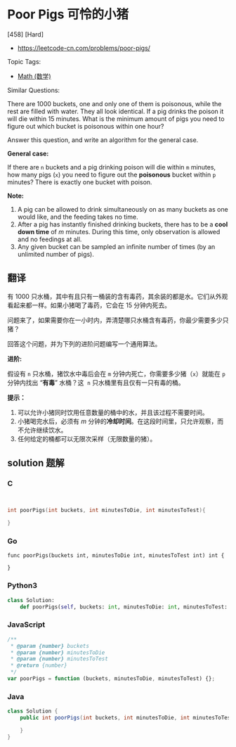 # Poor Pigs 可怜的小猪

[458] [Hard]

- https://leetcode-cn.com/problems/poor-pigs/

Topic Tags:

- [Math (数学)](https://leetcode-cn.com/tag/math/)

Similar Questions:

There are 1000 buckets, one and only one of them is poisonous, while the rest are filled with water. They all look identical. If a pig drinks the poison it will die within 15 minutes. What is the minimum amount of pigs you need to figure out which bucket is poisonous within one hour?

Answer this question, and write an algorithm for the general case.

**General case:**

If there are `n` buckets and a pig drinking poison will die within `m` minutes, how many pigs (`x`) you need to figure out the **poisonous** bucket within `p` minutes? There is exactly one bucket with poison.

**Note:**

1.  A pig can be allowed to drink simultaneously on as many buckets as one would like, and the feeding takes no time.
2.  After a pig has instantly finished drinking buckets, there has to be a **cool down time** of _m_ minutes. During this time, only observation is allowed and no feedings at all.
3.  Any given bucket can be sampled an infinite number of times (by an unlimited number of pigs).

## 翻译

有 1000 只水桶，其中有且只有一桶装的含有毒药，其余装的都是水。它们从外观看起来都一样。如果小猪喝了毒药，它会在 15 分钟内死去。

问题来了，如果需要你在一小时内，弄清楚哪只水桶含有毒药，你最少需要多少只猪？

回答这个问题，并为下列的进阶问题编写一个通用算法。

**进阶:**

假设有 `n` 只水桶，猪饮水中毒后会在 `m` 分钟内死亡，你需要多少猪（`x`）就能在 `p` 分钟内找出 “**有毒**” 水桶？这  `n` 只水桶里有且仅有一只有毒的桶。

**提示：**

1.  可以允许小猪同时饮用任意数量的桶中的水，并且该过程不需要时间。
2.  小猪喝完水后，必须有 _m_ 分钟的**冷却时间**。在这段时间里，只允许观察，而不允许继续饮水。
3.  任何给定的桶都可以无限次采样（无限数量的猪）。

## solution 题解

### C

```c


int poorPigs(int buckets, int minutesToDie, int minutesToTest){

}


```

### Go

```golang
func poorPigs(buckets int, minutesToDie int, minutesToTest int) int {

}
```

### Python3

```python
class Solution:
    def poorPigs(self, buckets: int, minutesToDie: int, minutesToTest: int) -> int:

```

### JavaScript

```javascript
/**
 * @param {number} buckets
 * @param {number} minutesToDie
 * @param {number} minutesToTest
 * @return {number}
 */
var poorPigs = function (buckets, minutesToDie, minutesToTest) {};
```

### Java

```java
class Solution {
    public int poorPigs(int buckets, int minutesToDie, int minutesToTest) {

    }
}
```
